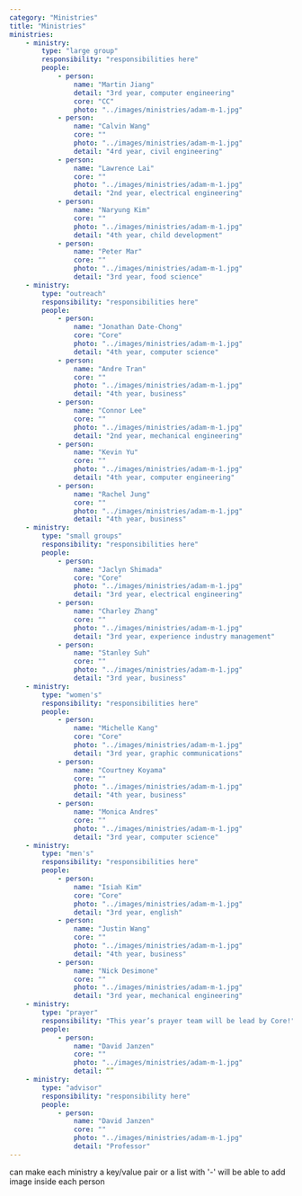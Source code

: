 ```yaml
---
category: "Ministries"
title: "Ministries"
ministries: 
    - ministry: 
        type: "large group"
        responsibility: "responsibilities here"
        people: 
            - person:
                name: "Martin Jiang"
                detail: "3rd year, computer engineering"
                core: "CC"
                photo: "../images/ministries/adam-m-1.jpg"
            - person:
                name: "Calvin Wang"
                core: ""
                photo: "../images/ministries/adam-m-1.jpg"
                detail: "4rd year, civil engineering"
            - person: 
                name: "Lawrence Lai"
                core: ""
                photo: "../images/ministries/adam-m-1.jpg"
                detail: "2nd year, electrical engineering"
            - person: 
                name: "Naryung Kim"
                core: ""
                photo: "../images/ministries/adam-m-1.jpg"
                detail: "4th year, child development"
            - person: 
                name: "Peter Mar"
                core: ""
                photo: "../images/ministries/adam-m-1.jpg"
                detail: "3rd year, food science"
    - ministry:
        type: "outreach"
        responsibility: "responsibilities here"
        people: 
            - person:
                name: "Jonathan Date-Chong"
                core: "Core"
                photo: "../images/ministries/adam-m-1.jpg"
                detail: "4th year, computer science"
            - person: 
                name: "Andre Tran"
                core: ""
                photo: "../images/ministries/adam-m-1.jpg"
                detail: "4th year, business"
            - person: 
                name: "Connor Lee"
                core: ""
                photo: "../images/ministries/adam-m-1.jpg"
                detail: "2nd year, mechanical engineering"
            - person: 
                name: "Kevin Yu"
                core: ""
                photo: "../images/ministries/adam-m-1.jpg"
                detail: "4th year, computer engineering"
            - person: 
                name: "Rachel Jung"
                core: ""
                photo: "../images/ministries/adam-m-1.jpg"
                detail: "4th year, business"
    - ministry:
        type: "small groups"
        responsibility: "responsibilities here"
        people:
            - person: 
                name: "Jaclyn Shimada"
                core: "Core"
                photo: "../images/ministries/adam-m-1.jpg"
                detail: "3rd year, electrical engineering"
            - person: 
                name: "Charley Zhang"
                core: ""
                photo: "../images/ministries/adam-m-1.jpg"
                detail: "3rd year, experience industry management"
            - person: 
                name: "Stanley Suh"
                core: ""
                photo: "../images/ministries/adam-m-1.jpg"
                detail: "3rd year, business"
    - ministry: 
        type: "women's"
        responsibility: "responsibilities here"
        people:
            - person: 
                name: "Michelle Kang"
                core: "Core"
                photo: "../images/ministries/adam-m-1.jpg"
                detail: "3rd year, graphic communications"
            - person: 
                name: "Courtney Koyama"
                core: ""
                photo: "../images/ministries/adam-m-1.jpg"
                detail: "4th year, business"
            - person: 
                name: "Monica Andres"
                core: ""
                photo: "../images/ministries/adam-m-1.jpg"
                detail: "3rd year, computer science"
    - ministry:
        type: "men's"
        responsibility: "responsibilities here"
        people:
            - person: 
                name: "Isiah Kim"
                core: "Core"
                photo: "../images/ministries/adam-m-1.jpg"
                detail: "3rd year, english"
            - person: 
                name: "Justin Wang"
                core: ""
                photo: "../images/ministries/adam-m-1.jpg"
                detail: "4th year, business"
            - person: 
                name: "Nick Desimone"
                core: ""
                photo: "../images/ministries/adam-m-1.jpg"
                detail: "3rd year, mechanical engineering"
    - ministry:
        type: "prayer"
        responsibility: "This year’s prayer team will be lead by Core!"
        people:
            - person:
                name: "David Janzen"
                core: ""
                photo: "../images/ministries/adam-m-1.jpg"
                detail: “”
    - ministry:
        type: "advisor"
        responsibility: "responsibility here"
        people:
            - person:
                name: "David Janzen"
                core: ""
                photo: "../images/ministries/adam-m-1.jpg"
                detail: "Professor"
---
```

can make each ministry a key/value pair or a list with '-'
will be able to add image inside each person